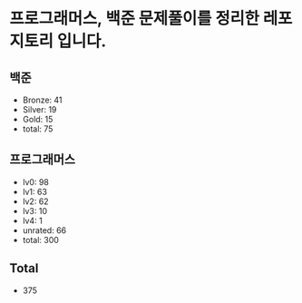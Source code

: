 # 프로그래머스, 백준 문제풀이를 정리한 레포지토리 입니다. 

## 백준
- Bronze: 41
- Silver: 19
- Gold: 15
- total: 75

## 프로그래머스
- lv0: 98
- lv1: 63
- lv2: 62
- lv3: 10
- lv4: 1
- unrated: 66
- total: 300

## Total
- 375

